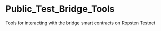 # Public_Test_Bridge_Tools
Tools for interacting with the bridge smart contracts on Ropsten Testnet
